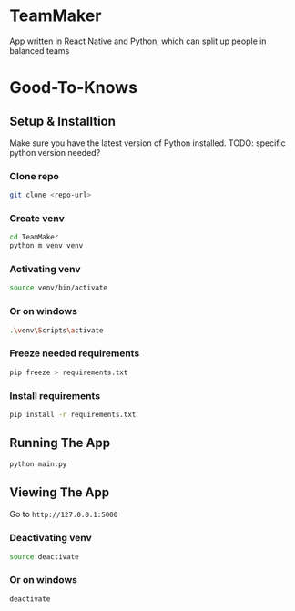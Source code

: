 # TeamMaker
App written in React Native and Python, which can split up people in balanced teams

# Good-To-Knows

## Setup & Installtion

Make sure you have the latest version of Python installed. TODO: specific python version needed?

### Clone repo
```bash
git clone <repo-url>
```

### Create venv
```bash
cd TeamMaker
python m venv venv
```

### Activating venv
```bash
source venv/bin/activate
```
### Or on windows
```bash
.\venv\Scripts\activate
```

### Freeze needed requirements
```bash
pip freeze > requirements.txt
```

### Install requirements
```bash
pip install -r requirements.txt
```

## Running The App

```bash
python main.py
```

## Viewing The App

Go to `http://127.0.0.1:5000`


### Deactivating venv
```bash
source deactivate
```

### Or on windows
```bash
deactivate
```


